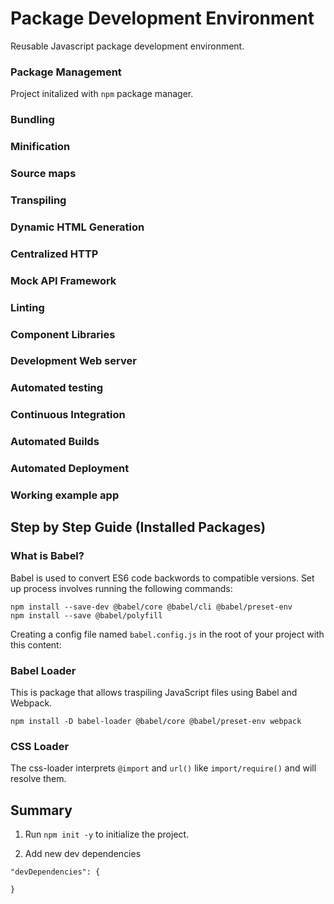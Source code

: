 # Package Development Environment
Reusable Javascript package development environment.
### Package Management
Project initalized with `npm` package manager.
### Bundling
### Minification
### Source maps
### Transpiling
### Dynamic HTML Generation
### Centralized HTTP
### Mock API Framework
### Linting
### Component Libraries
### Development Web server
### Automated testing
### Continuous Integration
### Automated Builds
### Automated Deployment
### Working example app

## Step by Step Guide (Installed Packages)
### What is Babel?
Babel is used to convert ES6 code backwords to compatible versions.
Set up process involves running the following commands:
```
npm install --save-dev @babel/core @babel/cli @babel/preset-env
npm install --save @babel/polyfill
```
Creating a config file named `babel.config.js` in the root of your project with this content:

### Babel Loader
This is package that allows traspiling JavaScript files using Babel and Webpack.

```npm install -D babel-loader @babel/core @babel/preset-env webpack```

### CSS Loader
The css-loader interprets `@import` and `url()` like `import/require()` and will resolve them.

## Summary
1.  Run `npm init -y` to initialize the project.

2. Add new dev dependencies
```
"devDependencies": {

}
```